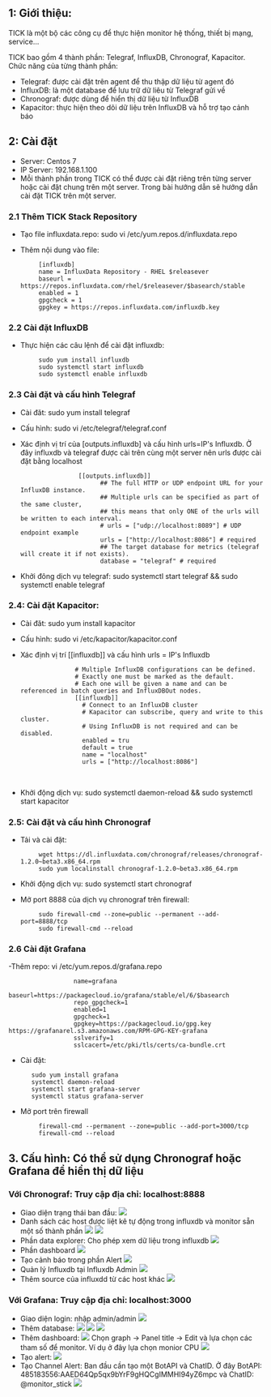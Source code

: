 ## 1: Giới thiệu:
TICK là một bộ các công cụ để thực hiện monitor hệ thống, thiết bị mạng, service...

TICK bao gồm 4 thành phần: Telegraf, InfluxDB, Chronograf, Kapacitor. Chức năng của từng thành phần:
- Telegraf: được cài đặt trên agent để thu thập dữ liệu từ agent đó
- InfluxDB: là một database để lưu trữ dữ liêu từ Telegraf gửi về
- Chronograf: được dùng để hiển thị dữ liệu từ InfluxDB
- Kapacitor: thực hiện theo dõi dữ liệu trên InfluxDB và hỗ trợ tạo cảnh báo
## 2: Cài đặt
- Server: Centos 7
- IP Server: 192.168.1.100
- Mỗi thành phần trong TICK có thể được cài đặt riêng trên từng server hoặc cài đặt chung trên một server. Trong bài hướng dẫn sẽ hướng dẫn cài đặt TICK trên một server.

### 2.1 Thêm TICK Stack Repository
- Tạo file influxdata.repo: sudo vi /etc/yum.repos.d/influxdata.repo
- Thêm nội dung vào file:

           [influxdb]
           name = InfluxData Repository - RHEL $releasever
           baseurl = https://repos.influxdata.com/rhel/$releasever/$basearch/stable
           enabled = 1
           gpgcheck = 1
           gpgkey = https://repos.influxdata.com/influxdb.key
### 2.2 Cài đặt InfluxDB
- Thực hiện các câu lệnh để cài đặt influxdb:

           sudo yum install influxdb
           sudo systemctl start influxdb
           sudo systemctl enable influxdb
 
### 2.3 Cài đặt và cấu hình Telegraf
- Cài đăt: sudo yum install telegraf
- Cấu hình: sudo vi /etc/telegraf/telegraf.conf
- Xác định vị trí của [outputs.influxdb] và cấu hình urls=IP's Influxdb. Ở đây influxdb và telegraf được cài trên cùng một server nên urls được cài đặt bằng localhost

                      [[outputs.influxdb]]
                            ## The full HTTP or UDP endpoint URL for your InfluxDB instance.
                            ## Multiple urls can be specified as part of the same cluster,
                            ## this means that only ONE of the urls will be written to each interval.
                            # urls = ["udp://localhost:8089"] # UDP endpoint example
                            urls = ["http://localhost:8086"] # required
                            ## The target database for metrics (telegraf will create it if not exists).
                            database = "telegraf" # required
                            
 - Khởi đông dịch vụ telegraf: sudo systemctl start telegraf && sudo systemctl enable telegraf
 ### 2.4: Cài đặt Kapacitor:
 - Cài đăt: sudo yum install kapacitor
 - Cấu hình: sudo vi /etc/kapacitor/kapacitor.conf
 - Xác định  vị trí [[influxdb]] và cấu hình urls = IP's Influxdb
 
                      # Multiple InfluxDB configurations can be defined.
                      # Exactly one must be marked as the default.
                      # Each one will be given a name and can be referenced in batch queries and InfluxDBOut nodes.
                      [[influxdb]]
                        # Connect to an InfluxDB cluster
                        # Kapacitor can subscribe, query and write to this cluster.
                        # Using InfluxDB is not required and can be disabled.
                        enabled = tru
                        default = true
                        name = "localhost"
                        urls = ["http://localhost:8086"]
                  
- Khởi động dịch vụ: sudo systemctl daemon-reload && sudo systemctl start kapacitor
### 2.5: Cài đặt và cấu hình Chronograf
- Tải và cài đặt:

           wget https://dl.influxdata.com/chronograf/releases/chronograf-1.2.0~beta3.x86_64.rpm
           sudo yum localinstall chronograf-1.2.0~beta3.x86_64.rpm
- Khởi động dịch vụ: sudo systemctl start chronograf
- Mở port 8888 của dịch vụ chronograf trên firewall: 
           
           sudo firewall-cmd --zone=public --permanent --add-port=8888/tcp
           sudo firewall-cmd --reload
           
### 2.6 Cài đặt Grafana
-Thêm repo: vi /etc/yum.repos.d/grafana.repo

                      name=grafana
                      baseurl=https://packagecloud.io/grafana/stable/el/6/$basearch
                      repo_gpgcheck=1
                      enabled=1
                      gpgcheck=1
                      gpgkey=https://packagecloud.io/gpg.key https://grafanarel.s3.amazonaws.com/RPM-GPG-KEY-grafana
                      sslverify=1
                      sslcacert=/etc/pki/tls/certs/ca-bundle.crt
 -  Cài đặt: 
 
           sudo yum install grafana
           systemctl daemon-reload
           systemctl start grafana-server
           systemctl status grafana-server
- Mở port trên firewall

           firewall-cmd --permanent --zone=public --add-port=3000/tcp
           firewall-cmd --reload

          
## 3. Cấu hình: Có thể sử dụng Chronograf hoặc Grafana để hiển thị dữ liệu
### Với Chronograf: Truy cập địa chỉ: localhost:8888
- Giao diện trạng thái ban đầu:
![](image/1.PNG)
- Danh sách các host được liệt kê tự động trong influxdb và monitor sẵn một số thành phần
![](image/2.PNG)
![](image/3.PNG)
- Phần data explorer: Cho phép xem dữ liệu trong influxdb
![](image/4.PNG)
- Phần dashboard
![](image/5.PNG)
- Tạo cảnh báo trong phần Alert
![](image/6.PNG)
- Quản lý Influxdb tại Influxdb Admin
![](image/7.PNG)
- Thêm source của influxdd từ các host khác
![](image/8.PNG)
### Với Grafana: Truy cập địa chỉ: localhost:3000
- Giao diện login: nhập admin/admin
![](image/1.1.PNG)
- Thêm database:
![](image/1.2.PNG)
![](image/1.3.PNG)
![](image/1.4.PNG)
- Thêm dashboard:
![](image/1.5.PNG)
Chọn graph -> Panel title -> Edit và lựa chọn các tham số để monitor. Ví dụ ở đây lựa chọn monior CPU
![](image/1.6.PNG)
- Tạo alert:
![](image/1.7.PNG)
- Tạo Channel Alert: Ban đầu cần tạo một BotAPI và ChatID. Ở đây BotAPI: 485183556:AAED64Qp5qx9bYrF9gHQCgIMMHI94yZ6mpc và ChatID: @monitor_stick
![](image/1.8.PNG)




           
